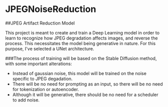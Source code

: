 # JPEGNoiseReduction

##JPEG Artifact Reduction Model

This project is meant to create and train a Deep Learning model in order to learn to recognize how JPEG degradation affects images, and reverse the process. This necessitates the model being generative in nature. For this purpose, I've selected a UNet architecture.

###The process of training will be based on the Stable Diffusion method, with some important alterations:
    
* Instead of gaussian noise, this model will be trained on the noise specific to JPEG degadation.
* There will be no need for prompting as an input, so there will be no need for tokenization or autoencoder.
* Although it will be generative, there should be no need for a scheduler to add noise.
